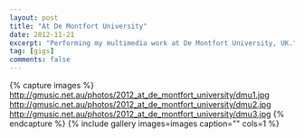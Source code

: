 ```yaml
---
layout: post
title: "At De Montfort University"
date: 2012-11-21
excerpt: "Performing my multimedia work at De Montfort University, UK."
tag: [gigs]
comments: false
---
```


{% capture images %}
	http://gmusic.net.au/photos/2012_at_de_montfort_university/dmu1.jpg
	http://gmusic.net.au/photos/2012_at_de_montfort_university/dmu2.jpg
	http://gmusic.net.au/photos/2012_at_de_montfort_university/dmu3.jpg
{% endcapture %}
{% include gallery images=images caption="" cols=1 %}
